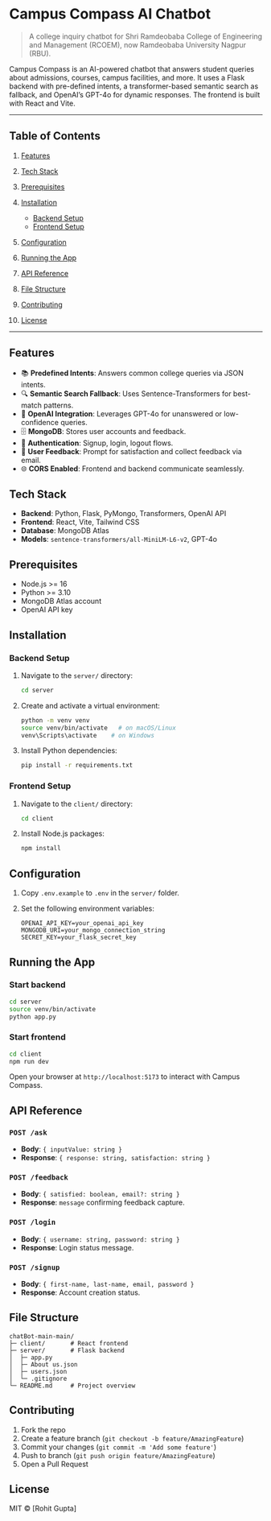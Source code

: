 # Campus Compass AI Chatbot

> A college inquiry chatbot for Shri Ramdeobaba College of Engineering and Management (RCOEM), now Ramdeobaba University Nagpur (RBU).

Campus Compass is an AI-powered chatbot that answers student queries about admissions, courses, campus facilities, and more. It uses a Flask backend with pre-defined intents, a transformer-based semantic search as fallback, and OpenAI’s GPT-4o for dynamic responses. The frontend is built with React and Vite.

---

## Table of Contents

1. [Features](#features)
2. [Tech Stack](#tech-stack)
3. [Prerequisites](#prerequisites)
4. [Installation](#installation)

   * [Backend Setup](#backend-setup)
   * [Frontend Setup](#frontend-setup)
5. [Configuration](#configuration)
6. [Running the App](#running-the-app)
7. [API Reference](#api-reference)
8. [File Structure](#file-structure)
9. [Contributing](#contributing)
10. [License](#license)

---

## Features

* 📚  **Predefined Intents**: Answers common college queries via JSON intents.
* 🔍  **Semantic Search Fallback**: Uses Sentence-Transformers for best-match patterns.
* 🤖  **OpenAI Integration**: Leverages GPT-4o for unanswered or low-confidence queries.
* 🗄️  **MongoDB**: Stores user accounts and feedback.
* 🔐  **Authentication**: Signup, login, logout flows.
* 💬  **User Feedback**: Prompt for satisfaction and collect feedback via email.
* 🌐  **CORS Enabled**: Frontend and backend communicate seamlessly.

## Tech Stack

* **Backend**: Python, Flask, PyMongo, Transformers, OpenAI API
* **Frontend**: React, Vite, Tailwind CSS
* **Database**: MongoDB Atlas
* **Models**: `sentence-transformers/all-MiniLM-L6-v2`, GPT-4o

## Prerequisites

* Node.js >= 16
* Python >= 3.10
* MongoDB Atlas account
* OpenAI API key

## Installation

### Backend Setup

1. Navigate to the `server/` directory:

   ```bash
   cd server
   ```
2. Create and activate a virtual environment:

   ```bash
   python -m venv venv
   source venv/bin/activate   # on macOS/Linux
   venv\Scripts\activate    # on Windows
   ```
3. Install Python dependencies:

   ```bash
   pip install -r requirements.txt
   ```

### Frontend Setup

1. Navigate to the `client/` directory:

   ```bash
   cd client
   ```
2. Install Node.js packages:

   ```bash
   npm install
   ```

## Configuration

1. Copy `.env.example` to `.env` in the `server/` folder.
2. Set the following environment variables:

   ```env
   OPENAI_API_KEY=your_openai_api_key
   MONGODB_URI=your_mongo_connection_string
   SECRET_KEY=your_flask_secret_key
   ```

## Running the App

### Start backend

```bash
cd server
source venv/bin/activate
python app.py
```

### Start frontend

```bash
cd client
npm run dev
```

Open your browser at `http://localhost:5173` to interact with Campus Compass.

## API Reference

### `POST /ask`

* **Body**: `{ inputValue: string }`
* **Response**: `{ response: string, satisfaction: string }`

### `POST /feedback`

* **Body**: `{ satisfied: boolean, email?: string }`
* **Response**: `message` confirming feedback capture.

### `POST /login`

* **Body**: `{ username: string, password: string }`
* **Response**: Login status message.

### `POST /signup`

* **Body**: `{ first-name, last-name, email, password }`
* **Response**: Account creation status.

## File Structure

```
chatBot-main-main/
├─ client/       # React frontend
├─ server/       # Flask backend
│  ├─ app.py
│  ├─ About us.json
│  ├─ users.json
│  └─ .gitignore
└─ README.md     # Project overview
```

## Contributing

1. Fork the repo
2. Create a feature branch (`git checkout -b feature/AmazingFeature`)
3. Commit your changes (`git commit -m 'Add some feature'`)
4. Push to branch (`git push origin feature/AmazingFeature`)
5. Open a Pull Request

## License

MIT © \[Rohit Gupta]
